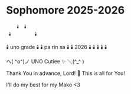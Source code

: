 # Sophomore 2025-2026

        🕯️  🕯️
     🕯️         🕯️
   🕯️  uno grade  🕯️
  🕯️   pa rin sa   🕯️
   🕯️    2026     🕯️
     🕯️         🕯️
        🕯️  🕯️
        
ヘ( ^o^)ノ UNO Cutiee ✨ ＼(^_^ )

Thank You in advance, Lord! 🙏
This is all for You!

I'll do my best for my Mako <3
